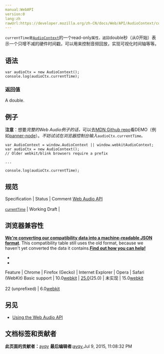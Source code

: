 ```yaml
---
manual:WebAPI
version:0
lang:zh
rawUrl:https://developer.mozilla.org/zh-CN/docs/Web/API/AudioContext/currentTime
---
```






`currentTime是`[`AudioContext`](%2544 "AudioContext接口表示由音频模块连接而成的音频处理图，每个模块对应一个AudioNode。AudioContext可以控制它所包含的节点的创建，以及音频处理、解码操作的执行。做任何事情之前都要先创建AudioContext对象，因为一切都发生在这个环境之中。")的一个read-only`属性，返回`double秒（从0开始）表示一个只增不减的硬件时间戳，可以用来控制音频回放，实现可视化时间轴等等。



## 语法<a name="语法"></a>

```
var audioCtx = new AudioContext();
console.log(audioCtx.currentTime);
```

### 返回值<a name="返回值"></a>


A double.


## 例子<a name="例子"></a>


**注意**：想要<em>完整的</em><em>Web Audio例子的话，</em>可以去[MDN Github repo](%22866 "")看DEMO（例如[panner-node](%22867 "")）。<em>不妨试试在浏览器控制台输入</em>`audioCtx.currentTime。`



```
var AudioContext = window.AudioContext || window.webkitAudioContext;
var audioCtx = new AudioContext();
// Older webkit/blink browsers require a prefix

...

console.log(audioCtx.currentTime); 

```

## 规范<a name="规范"></a>
Specification | Status | Comment 
[Web Audio API<br></br><small>currentTime</small>](%22868 "") | Working Draft |  


## 浏览器兼容性<a name="浏览器兼容性"></a>


**[We&#39;re converting our compatibility data into a machine-readable JSON format](%3344 "")**. This compatibility table still uses the old format, because we haven&#39;t yet converted the data it contains.**[Find out how you can help!](%3392 "")**


* 
* 
Feature | Chrome | Firefox (Gecko) | Internet Explorer | Opera | Safari (WebKit) 
Basic support | 10.0[webkit](%3568 "The name of this feature is prefixed with 'webkit' as this browser considers it experimental") | [25.0](%3679 "Released on 2013-10-29.")(25.0) | 未实现 | 15.0[webkit](%3568 "The name of this feature is prefixed with 'webkit' as this browser considers it experimental")<br></br>22 (unprefixed) | 6.0[webkit](%3568 "The name of this feature is prefixed with 'webkit' as this browser considers it experimental") 





## 另见<a name="另见"></a>

* [Using the Web Audio API](%3811 "")



## 文档标签和贡献者
**此页面的贡献者：**[ayqy](%3814 "")
**最后编辑者:**[ayqy](%3814 ""),<time>Jul 9, 2015, 11:08:32 PM</time>


